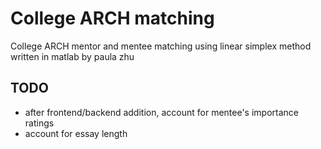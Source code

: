 # College ARCH matching
College ARCH mentor and mentee matching using linear simplex method written in matlab by paula zhu


## TODO
- after frontend/backend addition, account for mentee's importance ratings
- account for essay length